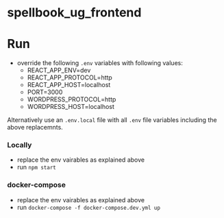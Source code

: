 # spellbook_ug_frontend

# Run
- override the following ```.env``` variables with following values:
    - REACT_APP_ENV=dev
    - REACT_APP_PROTOCOL=http
    - REACT_APP_HOST=localhost
    - PORT=3000
    - WORDPRESS_PROTOCOL=http
    - WORDPRESS_HOST=localhost
    
Alternatively use an ```.env.local``` file with all ```.env``` file variables including the above replacemnts.

### Locally
- replace the env vairables as explained above
- run ```npm start```

### docker-compose
- replace the env vairables as explained above
- run ```docker-compose -f docker-compose.dev.yml up```